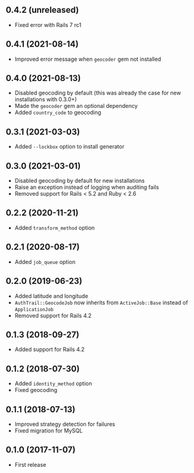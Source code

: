 ## 0.4.2 (unreleased)

- Fixed error with Rails 7 rc1

## 0.4.1 (2021-08-14)

- Improved error message when `geocoder` gem not installed

## 0.4.0 (2021-08-13)

- Disabled geocoding by default (this was already the case for new installations with 0.3.0+)
- Made the `geocoder` gem an optional dependency
- Added `country_code` to geocoding

## 0.3.1 (2021-03-03)

- Added `--lockbox` option to install generator

## 0.3.0 (2021-03-01)

- Disabled geocoding by default for new installations
- Raise an exception instead of logging when auditing fails
- Removed support for Rails < 5.2 and Ruby < 2.6

## 0.2.2 (2020-11-21)

- Added `transform_method` option

## 0.2.1 (2020-08-17)

- Added `job_queue` option

## 0.2.0 (2019-06-23)

- Added latitude and longitude
- `AuthTrail::GeocodeJob` now inherits from `ActiveJob::Base` instead of `ApplicationJob`
- Removed support for Rails 4.2

## 0.1.3 (2018-09-27)

- Added support for Rails 4.2

## 0.1.2 (2018-07-30)

- Added `identity_method` option
- Fixed geocoding

## 0.1.1 (2018-07-13)

- Improved strategy detection for failures
- Fixed migration for MySQL

## 0.1.0 (2017-11-07)

- First release
